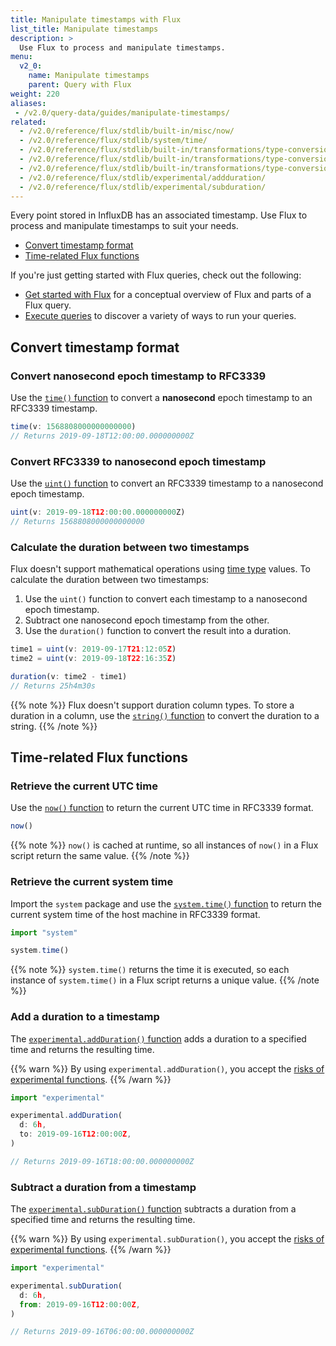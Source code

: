 ```yaml
---
title: Manipulate timestamps with Flux
list_title: Manipulate timestamps
description: >
  Use Flux to process and manipulate timestamps.
menu:
  v2_0:
    name: Manipulate timestamps
    parent: Query with Flux
weight: 220
aliases:
 - /v2.0/query-data/guides/manipulate-timestamps/
related:
  - /v2.0/reference/flux/stdlib/built-in/misc/now/
  - /v2.0/reference/flux/stdlib/system/time/
  - /v2.0/reference/flux/stdlib/built-in/transformations/type-conversions/time/
  - /v2.0/reference/flux/stdlib/built-in/transformations/type-conversions/uint/
  - /v2.0/reference/flux/stdlib/built-in/transformations/type-conversions/int/
  - /v2.0/reference/flux/stdlib/experimental/addduration/
  - /v2.0/reference/flux/stdlib/experimental/subduration/
---
```


Every point stored in InfluxDB has an associated timestamp.
Use Flux to process and manipulate timestamps to suit your needs.

- [Convert timestamp format](#convert-timestamp-format)
- [Time-related Flux functions](#time-related-flux-functions)

If you're just getting started with Flux queries, check out the following:

- [Get started with Flux](/v2.0/query-data/get-started/) for a conceptual overview of Flux and parts of a Flux query.
- [Execute queries](/v2.0/query-data/execute-queries/) to discover a variety of ways to run your queries.

## Convert timestamp format

### Convert nanosecond epoch timestamp to RFC3339
Use the [`time()` function](/v2.0/reference/flux/stdlib/built-in/transformations/type-conversions/time/)
to convert a **nanosecond** epoch timestamp to an RFC3339 timestamp.

```js
time(v: 1568808000000000000)
// Returns 2019-09-18T12:00:00.000000000Z
```

### Convert RFC3339 to nanosecond epoch timestamp
Use the [`uint()` function](/v2.0/reference/flux/stdlib/built-in/transformations/type-conversions/uint/)
to convert an RFC3339 timestamp to a nanosecond epoch timestamp.

```js
uint(v: 2019-09-18T12:00:00.000000000Z)
// Returns 1568808000000000000
```

### Calculate the duration between two timestamps
Flux doesn't support mathematical operations using [time type](/v2.0/reference/flux/language/types/#time-types) values.
To calculate the duration between two timestamps:

1. Use the `uint()` function to convert each timestamp to a nanosecond epoch timestamp.
2. Subtract one nanosecond epoch timestamp from the other.
3. Use the `duration()` function to convert the result into a duration.

```js
time1 = uint(v: 2019-09-17T21:12:05Z)
time2 = uint(v: 2019-09-18T22:16:35Z)

duration(v: time2 - time1)
// Returns 25h4m30s
```

{{% note %}}
Flux doesn't support duration column types.
To store a duration in a column, use the [`string()` function](/v2.0/reference/flux/stdlib/built-in/transformations/type-conversions/string/)
to convert the duration to a string.
{{% /note %}}

## Time-related Flux functions

### Retrieve the current UTC time
Use the [`now()` function](/v2.0/reference/flux/stdlib/built-in/misc/now/) to
return the current UTC time in RFC3339 format.

```js
now()
```

{{% note %}}
`now()`  is cached at runtime, so all instances of `now()` in a Flux script
return the same value.
{{% /note %}}

### Retrieve the current system time
Import the `system` package and use the [`system.time()` function](/v2.0/reference/flux/stdlib/system/time/)
to return the current system time of the host machine in RFC3339 format.

```js
import "system"

system.time()
```

{{% note %}}
`system.time()` returns the time it is executed, so each instance of `system.time()`
in a Flux script returns a unique value.
{{% /note %}}

### Add a duration to a timestamp
The [`experimental.addDuration()` function](/v2.0/reference/flux/stdlib/experimental/addduration/)
adds a duration to a specified time and returns the resulting time.

{{% warn %}}
By using `experimental.addDuration()`, you accept the
[risks of experimental functions](/v2.0/reference/flux/stdlib/experimental/#use-experimental-functions-at-your-own-risk).
{{% /warn %}}

```js
import "experimental"

experimental.addDuration(
  d: 6h,
  to: 2019-09-16T12:00:00Z,
)

// Returns 2019-09-16T18:00:00.000000000Z
```

### Subtract a duration from a timestamp
The [`experimental.subDuration()` function](/v2.0/reference/flux/stdlib/experimental/subduration/)
subtracts a duration from a specified time and returns the resulting time.

{{% warn %}}
By using `experimental.subDuration()`, you accept the
[risks of experimental functions](/v2.0/reference/flux/stdlib/experimental/#use-experimental-functions-at-your-own-risk).
{{% /warn %}}

```js
import "experimental"

experimental.subDuration(
  d: 6h,
  from: 2019-09-16T12:00:00Z,
)

// Returns 2019-09-16T06:00:00.000000000Z
```
